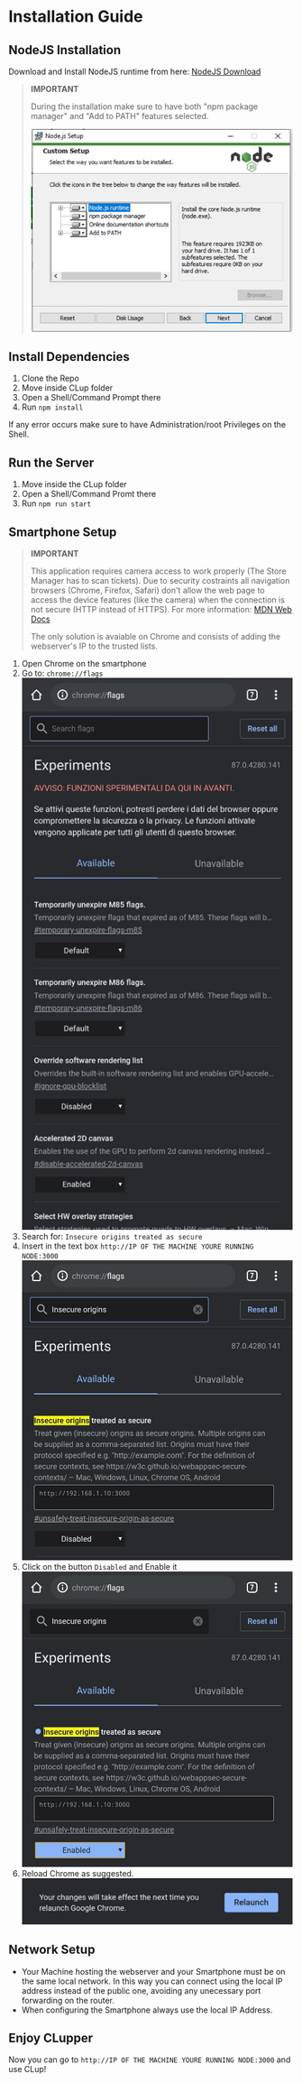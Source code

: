 # Installation Guide


## NodeJS Installation

Download and Install NodeJS runtime from here: [NodeJS Download](https://nodejs.org/en/)


>**IMPORTANT**
>
>During the installation make sure to have both "npm package manager" and "Add to PATH" features selected.
>
>![Installer screenshot](assets/installer_screen.png)


## Install Dependencies
1. Clone the Repo
2. Move inside CLup folder
3. Open a Shell/Command Prompt there
4. Run `npm install`

If any error occurs make sure to have Administration/root Privileges on the Shell.

## Run the Server
1. Move inside the CLup folder
2. Open a Shell/Command Promt there
3. Run `npm run start`
   
## Smartphone Setup
>**IMPORTANT**
> 
> This application requires camera access to work properly (The Store Manager has to scan tickets). Due to security costraints all navigation browsers (Chrome, Firefox, Safari) don't allow the web page to access the device features (like the camera) when the connection is not secure (HTTP instead of HTTPS). For more information: [MDN Web Docs](https://developer.mozilla.org/en-US/docs/Web/Security/Secure_Contexts)
>
>The only solution is avaiable on Chrome and consists of adding the webserver's IP to the trusted lists.

1. Open Chrome on the smartphone
2. Go to: `chrome://flags` ![Installer screenshot](assets/chrome_screen_1.png)
3. Search for: `Insecure origins treated as secure`
4. Insert in the text box `http://IP OF THE MACHINE YOURE RUNNING NODE:3000` ![Installer screenshot](assets/chrome_disable.jpg)
5. Click on the button `Disabled` and Enable it ![Installer screenshot](assets/chrome_enable.jpg)
6. Reload Chrome as suggested. ![Installer screenshot](assets/reload_chrome.jpg)

## Network Setup
* Your Machine hosting the webserver and your Smartphone must be on the same local network. In this way you can connect using the local IP address instead of the public one, avoiding any unecessary port forwarding on the router.
* When configuring the Smartphone always use the local IP Address.

## Enjoy CLupper
Now you can go to `http://IP OF THE MACHINE YOURE RUNNING NODE:3000` and use CLup!